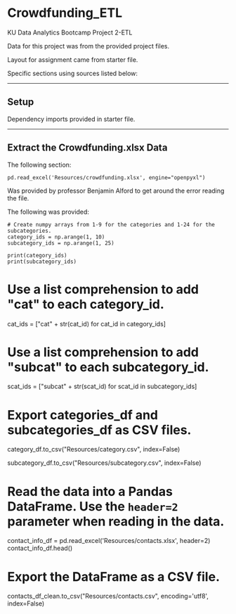 # Crowdfunding_ETL
KU Data Analytics Bootcamp Project 2-ETL

Data for this project was from the provided project files.

Layout for assignment came from starter file.

Specific sections using sources listed below:

--------------------------------------------------
Setup 
--------------------------------------------------

Dependency imports provided in starter file.

--------------------------------------------------
Extract the Crowdfunding.xlsx Data
--------------------------------------------------

The following section:

    pd.read_excel('Resources/crowdfunding.xlsx', engine="openpyxl")

Was provided by professor Benjamin Alford to get around the error reading the file.

The following was provided:

    # Create numpy arrays from 1-9 for the categories and 1-24 for the subcategories.
    category_ids = np.arange(1, 10)
    subcategory_ids = np.arange(1, 25)

    print(category_ids)
    print(subcategory_ids)



# Use a list comprehension to add "cat" to each category_id. 
cat_ids = ["cat" + str(cat_id) for cat_id in category_ids]


# Use a list comprehension to add "subcat" to each subcategory_id.    
scat_ids = ["subcat" + str(scat_id) for scat_id in subcategory_ids]



# Export categories_df and subcategories_df as CSV files.
category_df.to_csv("Resources/category.csv", index=False)

subcategory_df.to_csv("Resources/subcategory.csv", index=False)

# Read the data into a Pandas DataFrame. Use the `header=2` parameter when reading in the data.
contact_info_df = pd.read_excel('Resources/contacts.xlsx', header=2)
contact_info_df.head()

# Export the DataFrame as a CSV file. 
contacts_df_clean.to_csv("Resources/contacts.csv", encoding='utf8', index=False)
